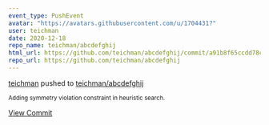 ```yaml
---
event_type: PushEvent
avatar: "https://avatars.githubusercontent.com/u/1704431?"
user: teichman
date: 2020-12-18
repo_name: teichman/abcdefghij
html_url: https://github.com/teichman/abcdefghij/commit/a91b8f65ccdd78cf56f781248836527ba23a63e0
repo_url: https://github.com/teichman/abcdefghij
---
```


<a href='https://github.com/teichman' target='_blank'>teichman</a> pushed to <a href='https://github.com/teichman/abcdefghij' target='_blank'>teichman/abcdefghij</a>

<small>Adding symmetry violation constraint in heuristic search.</small>

<a href='https://github.com/teichman/abcdefghij/commit/a91b8f65ccdd78cf56f781248836527ba23a63e0' target='_blank'>View Commit</a>